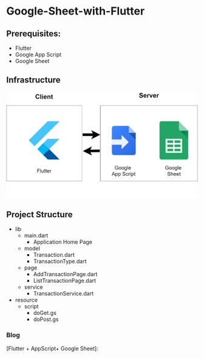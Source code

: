 # Google-Sheet-with-Flutter
 
## Prerequisites:
- Flutter
- Google App Script
- Google Sheet

## Infrastructure
![infrastructure](resource/image/Flutter_G_AppScript_Sheet.png)

## Project Structure
* lib
    * main.dart
      * Application Home Page
    * model
      * Transaction.dart
      * TransactionType.dart
    * page
      * AddTransactionPage.dart
      * ListTransactionPage.dart
    * service
      * TransactionService.dart
* resource
    * script
      * doGet.gs
      * doPost.gs

### Blog
[Flutter + AppScript+ Google Sheet]: 
